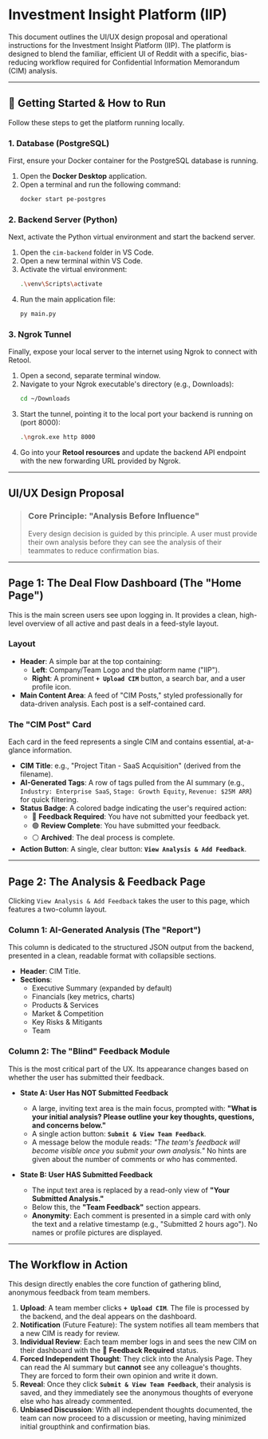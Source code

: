 # Investment Insight Platform (IIP)

This document outlines the UI/UX design proposal and operational instructions for the Investment Insight Platform (IIP). The platform is designed to blend the familiar, efficient UI of Reddit with a specific, bias-reducing workflow required for Confidential Information Memorandum (CIM) analysis.

---

## 🚀 Getting Started & How to Run

Follow these steps to get the platform running locally.

### 1. Database (PostgreSQL)

First, ensure your Docker container for the PostgreSQL database is running.

1.  Open the **Docker Desktop** application.
2.  Open a terminal and run the following command:
    ```bash
    docker start pe-postgres
    ```

### 2. Backend Server (Python)

Next, activate the Python virtual environment and start the backend server.

1.  Open the `cim-backend` folder in VS Code.
2.  Open a new terminal within VS Code.
3.  Activate the virtual environment:
    ```bash
    .\venv\Scripts\activate
    ```
4.  Run the main application file:
    ```python
    py main.py
    ```

### 3. Ngrok Tunnel

Finally, expose your local server to the internet using Ngrok to connect with Retool.

1.  Open a second, separate terminal window.
2.  Navigate to your Ngrok executable's directory (e.g., Downloads):
    ```bash
    cd ~/Downloads
    ```
3.  Start the tunnel, pointing it to the local port your backend is running on (port 8000):
    ```bash
    .\ngrok.exe http 8000
    ```
4.  Go into your **Retool resources** and update the backend API endpoint with the new forwarding URL provided by Ngrok.

---

## UI/UX Design Proposal

> ### **Core Principle: "Analysis Before Influence"**
> Every design decision is guided by this principle. A user must provide their own analysis before they can see the analysis of their teammates to reduce confirmation bias.

---

## Page 1: The Deal Flow Dashboard (The "Home Page")

This is the main screen users see upon logging in. It provides a clean, high-level overview of all active and past deals in a feed-style layout.

### Layout

* **Header**: A simple bar at the top containing:
    * **Left**: Company/Team Logo and the platform name ("IIP").
    * **Right**: A prominent **`+ Upload CIM`** button, a search bar, and a user profile icon.
* **Main Content Area**: A feed of "CIM Posts," styled professionally for data-driven analysis. Each post is a self-contained card.

### The "CIM Post" Card

Each card in the feed represents a single CIM and contains essential, at-a-glance information.

* **CIM Title**: e.g., "Project Titan - SaaS Acquisition" (derived from the filename).
* **AI-Generated Tags**: A row of tags pulled from the AI summary (e.g., `Industry: Enterprise SaaS`, `Stage: Growth Equity`, `Revenue: $25M ARR`) for quick filtering.
* **Status Badge**: A colored badge indicating the user's required action:
    * 🔵 **Feedback Required**: You have not submitted your feedback yet.
    * 🟢 **Review Complete**: You have submitted your feedback.
    * ⚪ **Archived**: The deal process is complete.
* **Action Button**: A single, clear button: **`View Analysis & Add Feedback`**.

---

## Page 2: The Analysis & Feedback Page

Clicking `View Analysis & Add Feedback` takes the user to this page, which features a two-column layout.

### Column 1: AI-Generated Analysis (The "Report")

This column is dedicated to the structured JSON output from the backend, presented in a clean, readable format with collapsible sections.

* **Header**: CIM Title.
* **Sections**:
    * Executive Summary (expanded by default)
    * Financials (key metrics, charts)
    * Products & Services
    * Market & Competition
    * Key Risks & Mitigants
    * Team

### Column 2: The "Blind" Feedback Module

This is the most critical part of the UX. Its appearance changes based on whether the user has submitted their feedback.

* **State A: User Has NOT Submitted Feedback**
    * A large, inviting text area is the main focus, prompted with: **"What is your initial analysis? Please outline your key thoughts, questions, and concerns below."**
    * A single action button: **`Submit & View Team Feedback`**.
    * A message below the module reads: *"The team's feedback will become visible once you submit your own analysis."* No hints are given about the number of comments or who has commented.

* **State B: User HAS Submitted Feedback**
    * The input text area is replaced by a read-only view of **"Your Submitted Analysis."**
    * Below this, the **"Team Feedback"** section appears.
    * **Anonymity**: Each comment is presented in a simple card with only the text and a relative timestamp (e.g., "Submitted 2 hours ago"). No names or profile pictures are displayed.

---

## The Workflow in Action

This design directly enables the core function of gathering blind, anonymous feedback from team members.

1.  **Upload**: A team member clicks **`+ Upload CIM`**. The file is processed by the backend, and the deal appears on the dashboard.
2.  **Notification** (Future Feature): The system notifies all team members that a new CIM is ready for review.
3.  **Individual Review**: Each team member logs in and sees the new CIM on their dashboard with the 🔵 **Feedback Required** status.
4.  **Forced Independent Thought**: They click into the Analysis Page. They can read the AI summary but **cannot** see any colleague's thoughts. They are forced to form their own opinion and write it down.
5.  **Reveal**: Once they click **`Submit & View Team Feedback`**, their analysis is saved, and they immediately see the anonymous thoughts of everyone else who has already commented.
6.  **Unbiased Discussion**: With all independent thoughts documented, the team can now proceed to a discussion or meeting, having minimized initial groupthink and confirmation bias.
